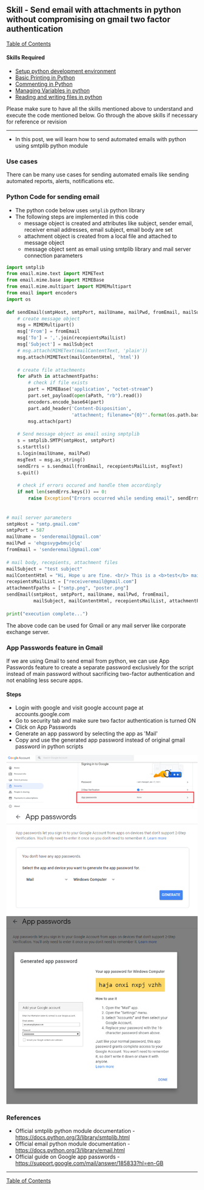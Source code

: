 ## Skill - Send email with attachments in python without compromising on gmail two factor authentication

[Table of Contents](https://nagasudhir.blogspot.com/2020/04/taming-python-table-of-contents.html)

#### Skills Required
* [Setup python development environment](https://nagasudhir.blogspot.com/2020/04/setup-python-development-environment_14.html)
* [Basic Printing in Python](https://nagasudhir.blogspot.com/2020/04/basic-printing-in-python.html)
* [Commenting in Python](https://nagasudhir.blogspot.com/2020/04/comments-in-python.html)
* [Managing Variables in python](https://nagasudhir.blogspot.com/2020/04/managing-variables-in-python.html)
* [Reading and writing files in python](https://nagasudhir.blogspot.com/2020/05/reading-and-writing-files-in-python.html)

Please make sure to have all the skills mentioned above to understand and execute the code mentioned below. Go through the above skills if necessary for reference or revision
<hr/>

* In this post, we will learn how to send automated emails with python using smtplib python module

### Use cases
There can be many use cases for sending automated emails like sending automated reports, alerts, notifications etc.

### Python Code for sending email
* The python code below uses ```smtplib``` python library
* The following steps are implemented in this code
	* message object is created and attributes like subject, sender email, receiver email addresses, email subject, email body are set
	* attachment object is created from a local file and attached to message object
	* message object sent as email using smtplib library and mail server connection parameters

```python
import smtplib
from email.mime.text import MIMEText
from email.mime.base import MIMEBase
from email.mime.multipart import MIMEMultipart
from email import encoders
import os

def sendEmail(smtpHost, smtpPort, mailUname, mailPwd, fromEmail, mailSubject, mailContentHtml, recepientsMailList, attachmentFpaths):
    # create message object
    msg = MIMEMultipart()
    msg['From'] = fromEmail
    msg['To'] = ','.join(recepientsMailList)
    msg['Subject'] = mailSubject
    # msg.attach(MIMEText(mailContentText, 'plain'))
    msg.attach(MIMEText(mailContentHtml, 'html'))

    # create file attachments
    for aPath in attachmentFpaths:
        # check if file exists
        part = MIMEBase('application', "octet-stream")
        part.set_payload(open(aPath, "rb").read())
        encoders.encode_base64(part)
        part.add_header('Content-Disposition',
                        'attachment; filename="{0}"'.format(os.path.basename(aPath)))
        msg.attach(part)

    # Send message object as email using smptplib
    s = smtplib.SMTP(smtpHost, smtpPort)
    s.starttls()
    s.login(mailUname, mailPwd)
    msgText = msg.as_string()
    sendErrs = s.sendmail(fromEmail, recepientsMailList, msgText)
    s.quit()

    # check if errors occured and handle them accordingly
    if not len(sendErrs.keys()) == 0:
        raise Exception("Errors occurred while sending email", sendErrs)


# mail server parameters
smtpHost = "smtp.gmail.com"
smtpPort = 587
mailUname = 'senderemail@gmail.com'
mailPwd = 'ehqpsvygwbmujclq'
fromEmail = 'senderemail@gmail.com'

# mail body, recepients, attachment files
mailSubject = "test subject"
mailContentHtml = "Hi, Hope u are fine. <br/> This is a <b>test</b> mail from python script using an awesome library called <b>smtplib</b>"
recepientsMailList = ["receiveremail@gmail.com"]
attachmentFpaths = ["smtp.png", "poster.png"]
sendEmail(smtpHost, smtpPort, mailUname, mailPwd, fromEmail,
          mailSubject, mailContentHtml, recepientsMailList, attachmentFpaths)

print("execution complete...")

```
The above code can be used for Gmail or any mail server like corporate exchange server.

### App Passwords feature in Gmail
If we are using Gmail to send email from python, we can use App Passwords feature to create a separate password exclusively for the script instead of main password without sacrificing two-factor authentication and not enabling less secure apps.
#### Steps
* Login with google and visit google account page at accounts.google.com
*  Go to security tab and make sure two factor authentication is turned ON
* Click on App Passwords
* Generate an app password by selecting the app as 'Mail'
* Copy and use the generated app password instead of original gmail password in python scripts

![gmail_app_passwords_1](https://github.com/nagasudhirpulla/taming_python/raw/master/blog/skills/assets/img/gmail_app_passwords_1.png)
![gmail_app_passwords_2](https://github.com/nagasudhirpulla/taming_python/raw/master/blog/skills/assets/img/gmail_app_passwords_2.png)
![gmail_app_passwords_3](https://github.com/nagasudhirpulla/taming_python/raw/master/blog/skills/assets/img/gmail_app_passwords_3.png)

### References
* Official smtplib python module documentation - https://docs.python.org/3/library/smtplib.html
* Official email python module documentation - https://docs.python.org/3/library/email.html 
* Official guide on Google app passwords - https://support.google.com/mail/answer/185833?hl=en-GB

<hr/>

[Table of Contents](https://nagasudhir.blogspot.com/2020/04/taming-python-table-of-contents.html)
<!--stackedit_data:
eyJoaXN0b3J5IjpbMTI5OTA3MjQ1LC0xMjI1NzIyNzc0LC0xMD
Y2ODQwODc4LC0xMzk0MjM5ODA2LDEwNDk0NzU5NjcsLTExODkx
ODYzNjMsLTQ5MzUyNjA1NV19
-->